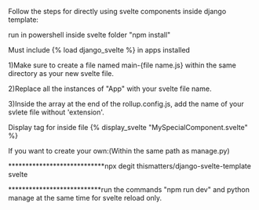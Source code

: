 Follow the steps for directly using svelte components inside django template:

run in powershell inside svelte folder "npm install"

Must include {% load django_svelte %} in apps installed

1)Make sure to create a file named main-{file name.js} within the same directory as your new svelte file.

2)Replace all the instances of "App" with your svelte file name.

3)Inside the array at the end of the rollup.config.js, add the name of your svlete file without 'extension'.

Display tag for inside file {% display_svelte "MySpecialComponent.svelte" %}

If you want to create your own:(Within the same path as manage.py)

****************************npx degit thismatters/django-svelte-template svelte


***************************run the commands "npm run dev" and python manage at the same time for svelte reload only.
